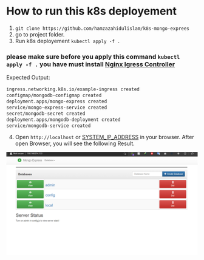 <!-- @format -->

# How to run this k8s deployement

1. `git clone https://github.com/hamzazahidulislam/k8s-mongo-exprees`
2. go to project folder.
3. Run k8s deployement `kubectl apply -f .`

### please make sure before you apply this command `kubectl apply -f .` you have must install [Nginx Igress Controller](https://kubernetes.github.io/ingress-nginx/deploy/)

Expected Output:

```
ingress.networking.k8s.io/example-ingress created
configmap/mongodb-configmap created
deployment.apps/mongo-express created
service/mongo-express-service created
secret/mongodb-secret created
deployment.apps/mongodb-deployment created
service/mongodb-service created
```

4. Open `http://localhost` or [SYSTEM_IP_ADDRESS](https://superuser.com/questions/433988/how-to-find-the-ip-address-of-a-vm-running-on-vmware-or-other-methods-of-using/531635) in your browser.
After open Browser, you will see the following Result.
<center>
<a href="result.png"><img src="result.png" alt="result" border="0"></a><br />
</center>
